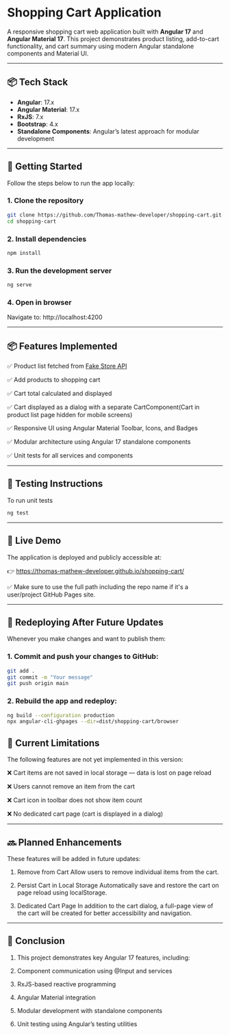 # Shopping Cart Application

A responsive shopping cart web application built with **Angular 17** and **Angular Material 17**. This project demonstrates product listing, add-to-cart functionality, and cart summary using modern Angular standalone components and Material UI.

---

## 📦 Tech Stack

- **Angular**: 17.x
- **Angular Material**: 17.x
- **RxJS**: 7.x
- **Bootstrap**: 4.x
- **Standalone Components**: Angular’s latest approach for modular development

---

## 🚀 Getting Started

Follow the steps below to run the app locally:

### 1. Clone the repository

```bash
git clone https://github.com/Thomas-mathew-developer/shopping-cart.git
cd shopping-cart
```

### 2. Install dependencies

```bash
npm install
```

### 3. Run the development server

```bash
ng serve
```

### 4. Open in browser

Navigate to: http://localhost:4200

---

## 📦 Features Implemented

✅ Product list fetched from [Fake Store API](https://fakestoreapi.com/products.)

✅ Add products to shopping cart

✅ Cart total calculated and displayed

✅ Cart displayed as a dialog with a separate CartComponent(Cart in product list page hidden for    mobile screens)

✅ Responsive UI using Angular Material Toolbar, Icons, and Badges

✅ Modular architecture using Angular 17 standalone components

✅ Unit tests for all services and components

---

## 🧪 Testing Instructions

To run unit tests

```bash
ng test
```

---

## 📡 Live Demo

The application is deployed and publicly accessible at:

👉 https://thomas-mathew-developer.github.io/shopping-cart/

✅ Make sure to use the full path including the repo name if it's a user/project GitHub Pages site.

---

## 🔁 Redeploying After Future Updates

Whenever you make changes and want to publish them:

### 1. Commit and push your changes to GitHub:

```bash
git add .
git commit -m "Your message"
git push origin main
```

### 2. Rebuild the app and redeploy:

```bash
ng build --configuration production
npx angular-cli-ghpages --dir=dist/shopping-cart/browser
```

## 🚫 Current Limitations
The following features are not yet implemented in this version:

❌ Cart items are not saved in local storage — data is lost on page reload

❌ Users cannot remove an item from the cart

❌ Cart icon in toolbar does not show item count

❌ No dedicated cart page (cart is displayed in a dialog)

---

## 🔜 Planned Enhancements
These features will be added in future updates:

1. Remove from Cart
Allow users to remove individual items from the cart.

<!-- 2. Cart Count on Toolbar Icon
Display a badge on the cart icon showing the total number of items. -->

2. Persist Cart in Local Storage
Automatically save and restore the cart on page reload using localStorage.

3. Dedicated Cart Page
In addition to the cart dialog, a full-page view of the cart will be created for better accessibility and navigation.

---

## 📜 Conclusion

1. This project demonstrates key Angular 17 features, including:

2. Component communication using @Input and services

3. RxJS-based reactive programming

4. Angular Material integration

5. Modular development with standalone components

6. Unit testing using Angular’s testing utilities
